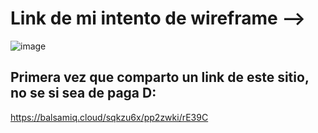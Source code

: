 # Link de mi intento de wireframe -->

![image](https://balsamiq.cloud/sqkzu6x/pp2zwki/rE39C)

## Primera vez que comparto un link de este sitio, no se si sea de paga D:

https://balsamiq.cloud/sqkzu6x/pp2zwki/rE39C
